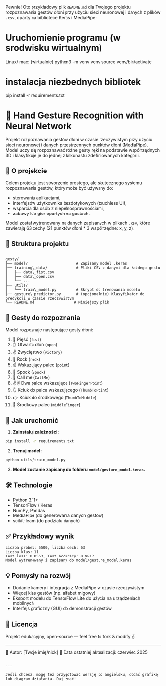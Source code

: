 Pewnie! Oto przykładowy plik `README.md` dla Twojego projektu rozpoznawania gestów dłoni przy użyciu sieci neuronowej i danych z plików `.csv`, oparty na bibliotece Keras i MediaPipe:


# Uruchomienie programu (w srodwisku wirtualnym)
Linux/ mac: (wirtualnie)
python3 -m venv venv
source venv/bin/activate

# instalacja niezbednych bibliotek 
pip install -r requirements.txt


# 🤖 Hand Gesture Recognition with Neural Network

Projekt rozpoznawania gestów dłoni w czasie rzeczywistym przy użyciu sieci neuronowej i danych przestrzennych punktów dłoni (MediaPipe). Model uczy się rozpoznawać różne gesty ręki na podstawie współrzędnych 3D i klasyfikuje je do jednej z kilkunastu zdefiniowanych kategorii.

## 🧠 O projekcie

Celem projektu jest stworzenie prostego, ale skutecznego systemu rozpoznawania gestów, który może być używany do:

- sterowania aplikacjami,
- interfejsów użytkownika bezdotykowych (touchless UI),
- wsparcia dla osób z niepełnosprawnościami,
- zabawy lub gier opartych na gestach.

Model został wytrenowany na danych zapisanych w plikach `.csv`, które zawierają 63 cechy (21 punktów dłoni * 3 współrzędne: x, y, z).

## 📁 Struktura projektu

```

gesty/
├── model/                      # Zapisany model .keras
├── training\_data/             # Pliki CSV z danymi dla każdego gestu
│   ├── data\_fist.csv
│   ├── data\_open.csv
│   └── ...
├── utils/
│   └── train\_model.py         # Skrypt do trenowania modelu
├── gesture\_predictor.py       # (opcjonalnie) Klasyfikator do predykcji w czasie rzeczywistym
└── README.md                  # Niniejszy plik

````

## 🧪 Gesty do rozpoznania

Model rozpoznaje następujące gesty dłoni:

1. 👊 Pięść (`fist`)
2. ✋ Otwarta dłoń (`open`)
3. ✌️ Zwycięstwo (`victory`)
4. 🤘 Rock (`rock`)
5. ☝️ Wskazujący palec (`point`)
6. 🖖 Spock (`Spock`)
7. 🤙 Call me (`CallMe`)
8. ✌️✌️ Dwa palce wskazujące (`TwoFingerPoint`)
9. 👆 Kciuk do palca wskazującego (`ThumbToPoint`)
10. 👉 Kciuk do środkowego (`ThumbToMiddle`)
11. 🖕 Środkowy palec (`middleFinger`)

## 🚀 Jak uruchomić

1. **Zainstaluj zależności:**

```bash
pip install -r requirements.txt
````

2. **Trenuj model:**

```bash
python utils/train_model.py
```

3. **Model zostanie zapisany do folderu `model/gesture_model.keras`.**

## 🛠️ Technologie

* Python 3.11+
* TensorFlow / Keras
* NumPy, Pandas
* MediaPipe (do generowania danych gestów)
* scikit-learn (do podziału danych)

## ✅ Przykładowy wynik

```
Liczba próbek: 5500, liczba cech: 63  
Liczba klas: 11  
Test loss: 0.0553, Test accuracy: 0.9817  
Model wytrenowany i zapisany do model/gesture_model.keras
```

## 💡 Pomysły na rozwój

* Dodanie kamery i integracja z MediaPipe w czasie rzeczywistym
* Więcej klas gestów (np. alfabet migowy)
* Eksport modelu do TensorFlow Lite do użycia na urządzeniach mobilnych
* Interfejs graficzny (GUI) do demonstracji gestów

## 📄 Licencja

Projekt edukacyjny, open-source — feel free to fork & modify ✌️

---

🧠 Autor: \[Twoje imię/nick]
📅 Data ostatniej aktualizacji: czerwiec 2025

```

---

Jeśli chcesz, mogę też przygotować wersję po angielsku, dodać grafikę lub diagram działania. Daj znać!
```
